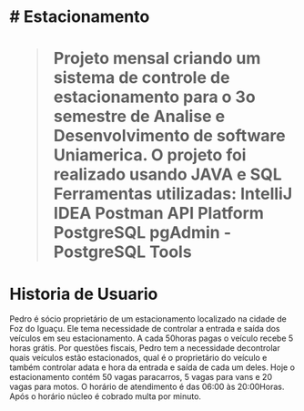 <h1># Estacionamento<h1>
  
>Projeto mensal criando um sistema de controle de estacionamento para o 3o semestre de Analise e Desenvolvimento de software Uniamerica.
>O projeto foi realizado usando JAVA e SQL
>Ferramentas utilizadas:
>IntelliJ IDEA
>Postman API Platform
>PostgreSQL
>pgAdmin - PostgreSQL Tools


# Historia de Usuario
Pedro é sócio proprietário de um estacionamento localizado na cidade de Foz do Iguaçu. Ele tema necessidade de controlar a entrada e saída dos veículos em seu estacionamento. A cada 50horas pagas o veículo recebe 5 horas grátis. Por questões fiscais, Pedro tem a necessidade decontrolar quais veículos estão estacionados, qual é o proprietário do veículo e também controlar adata e hora da entrada e saída de cada um deles. Hoje o estacionamento contém 50 vagas paracarros, 5 vagas para vans e 20 vagas para motos. O horário de atendimento é das 06:00 às 20:00Horas. Após o horário núcleo é cobrado multa por minuto.
